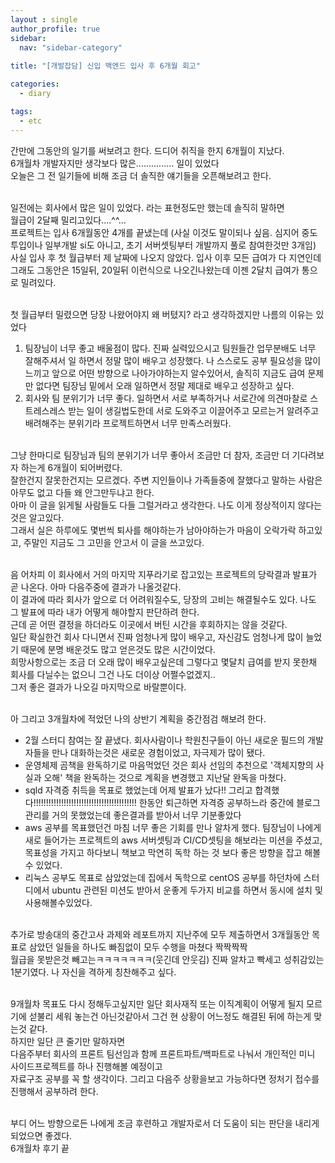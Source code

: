 ```yaml
---
layout : single
author_profile: true
sidebar: 
  nav: "sidebar-category"
  
title: "[개발잡담] 신입 백엔드 입사 후 6개월 회고"

categories:
  - diary

tags:
  - etc
---
```


간만에 그동안의 일기를 써보려고 한다. 드디어 취직을 한지 6개월이 지났다.<br>
6개월차 개발자지만 생각보다 많은............... 일이 있었다<br>
오늘은 그 전 일기들에 비해 조금 더 솔직한 얘기들을 오픈해보려고 한다.<br><br>

일전에는 회사에서 많은 일이 있었다. 라는 표현정도만 했는데 솔직히 말하면<br>
월급이 2달째 밀리고있다....^^...<br>
프로젝트는 입사 6개월동안 4개를 끝냈는데 (사실 이것도 말이되나 싶음. 심지어 중도투입이나 일부개발 si도 아니고, 초기 서버셋팅부터 개발까지 풀로 참여한것만 3개임)<br>
사실 입사 후 첫 월급부터 제 날짜에 나오지 않았다. 입사 이후 모든 급여가 다 지연인데<br>
그래도 그동안은 15일뒤, 20일뒤 이런식으로 나오긴나왔는데 이젠 2달치 급여가 통으로 밀려있다.<br><br>

첫 월급부터 밀렸으면 당장 나왔어야지 왜 버텼지? 라고 생각하겠지만 나름의 이유는 있었다<br>
1. 팀장님이 너무 좋고 배울점이 많다. 진짜 실력있으시고 팀원들간 업무분배도 너무 잘해주셔서 일 하면서 정말 많이 배우고 성장했다. 나 스스로도 공부 필요성을 많이 느끼고 앞으로 어떤 방향으로 나아가야하는지 알수있어서, 솔직히 지금도 급여 문제만 없다면 팀장님 밑에서 오래 일하면서 정말 제대로 배우고 성장하고 싶다.<br>
2. 회사와 팀 분위기가 너무 좋다. 일하면서 서로 부족하거나 서로간에 의견마찰로 스트레스레스 받는 일이 생길법도한데 서로 도와주고 이끌어주고 모르는거 알려주고 배려해주는 분위기라 프로젝트하면서 너무 만족스러웠다.<br><br>

그냥 한마디로 팀장님과 팀의 분위기가 너무 좋아서 조금만 더 참자, 조금만 더 기다려보자 하는게 6개월이 되어버렸다.<br>잘한건지 잘못한건지는 모르겠다. 주변 지인들이나 가족들중에 잘했다고 말하는 사람은 아무도 없고 다들 왜 안그만두냐고 한다. <br>아마 이 글을 읽게될 사람들도 다들 그럴거라고 생각한다. 나도 이게 정상적이지 않다는 것은 알고있다.<br> 그래서 실은 하루에도 몇번씩 퇴사를 해야하는가 남아야하는가 마음이 오락가락 하고있고, 주말인 지금도 그 고민을 안고서 이 글을 쓰고있다. <br><br>

음 어차피 이 회사에서 거의 마지막 지푸라기로 잡고있는 프로젝트의 당락결과 발표가 곧 나온다. 아마 다음주중에 결과가 나올것같다. <br>이 결과에 따라 회사가 앞으로 더 어려워질수도, 당장의 고비는 해결될수도 있다. 나도 그 발표에 따라 내가 어떻게 해야할지 판단하려 한다.<br> 근데 곧 어떤 결정을 하더라도 이곳에서 버틴 시간을 후회하지는 않을 것같다. <br>일단 확실한건 회사 다니면서 진짜 엄청나게 많이 배우고, 자신감도 엄청나게 많이 늘었기 때문에 분명 배운것도 많고 얻은것도 많은 시간이었다. <br>희망사항으로는 조금 더 오래 많이 배우고싶은데 그렇다고 몇달치 급여를 받지 못한채 회사를 다닐수는 없으니 그건 나도 더이상 어쩔수없겠지.. <br>그저 좋은 결과가 나오길 마지막으로 바랄뿐이다.<br><br>

아 그리고 3개월차에 적었던 나의 상반기 계획을 중간점검 해보려 한다.<br>
- 2월 스터디 참여는 잘 끝냈다. 회사사람이나 학원친구들이 아닌 새로운 필드의 개발자들을 만나 대화하는것은 새로운 경험이었고, 자극제가 많이 됐다. <br>
- 운영체제 곰책을 완독하기로 마음먹었던 것은 회사 선임의 추천으로 '객체지향의 사실과 오해' 책을 완독하는 것으로 계획을 변경했고 지난달 완독을 마쳤다. <br>
- sqld 자격증 취득을 목표로 했었는데 어제 발표가 났다!! 그리고 합격했다!!!!!!!!!!!!!!!!!!!!!!!!!!!!!!!!!!!!!!!!! 한동안 퇴근하면 자격증 공부하느라 중간에 블로그 관리를 거의 못했었는데 좋은결과를 받아서 너무 기분좋았다<br>
- aws 공부를 목표했던건 마침 너무 좋은 기회를 만나 알차게 했다. 팀장님이 나에게 새로 들어가는 프로젝트의 aws 서버셋팅과 CI/CD셋팅을 해보라는 미션을 주셨고, 목표성을 가지고 하다보니 책보고 막연히 독학 하는 것 보다 좋은 방향을 잡고 해볼수 있었다. <br>
- 리눅스 공부도 목표로 삼았었는데 집에서 독학으로 centOS 공부를 하던차에 스터디에서 ubuntu 관련된 미션도 받아서 운좋게 두가지 비교를 하면서 동시에 설치 및 사용해볼수있었다.<br><br>

추가로 방송대의 중간고사 과제와 레포트까지 지난주에 모두 제출하면서 3개월동안 목표로 삼았던 일들을 하나도 빠짐없이 모두 수행을 마쳤다 짝짝짝짝<br>
월급을 못받은것 빼고는ㅋㅋㅋㅋㅋㅋㅋ(웃긴데 안웃김) 진짜 알차고 빡세고 성취감있는 1분기였다. 나 자신을 격하게 칭찬해주고 싶다.<br><br>

9개월차 목표도 다시 정해두고싶지만 일단 회사재직 또는 이직계획이 어떻게 될지 모르기에 섣불리 세워 놓는건 아닌것같아서 그건 현 상황이 어느정도 해결된 뒤에 하는게 맞는것 같다. <br>
하지만 일단 큰 줄기만 말하자면<br>
다음주부터 회사의 프론트 팀선임과 함께 프론트파트/백파트로 나눠서 개인적인 미니 사이드프로젝트를 하나 진행해볼 예정이고 <br>
자료구조 공부를 꼭 할 생각이다. 그리고 다음주 상황을보고 가능하다면 정처기 접수를 진행해서 공부하려 한다.<br><br>

부디 어느 방향으로든 나에게 조금 후련하고 개발자로서 더 도움이 되는 판단을 내리게 되었으면 좋겠다.<br>
6개월차 후기 끝
